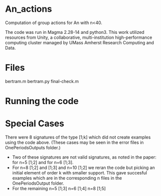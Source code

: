 # An_actions
Computation of group actions for An with n&lt;40.

The code was run in Magma 2.28-14 and python3. This work utilized resources from Unity, a collaborative, multi-institution high-performance computing cluster managed by UMass Amherst Research Computing and Data.

# Files

bertram.m
bertram.py
final-check.m






# Running the code



# Special Cases

There were 8 signatures of the type [1;k] which did not create examples using the code above. (These cases may be seen in the error files in OnePeriodsOutputs folder.) 

* Two of these signatures are not valid signatures, as noted in the paper: for n=5 [1;2] and for n=6 [1;3].
* For n=8 [1;2] and [1;3] and n=10 [1;2] we reran the code but picking an initial element of order k with smaller support.  This gave succesful examples which are in the corresponding n files in the OnePeriodsOutput folder.
* For the remaining  n=5 [1;3]
	n=6  [1;4]
  n=8 [1;5]





